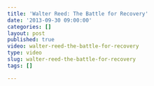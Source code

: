 ```yaml
---
title: 'Walter Reed: The Battle for Recovery'
date: '2013-09-30 09:00:00'
categories: []
layout: post
published: true
video: walter-reed-the-battle-for-recovery
type: video
slug: walter-reed-the-battle-for-recovery
tags: []

---
```


